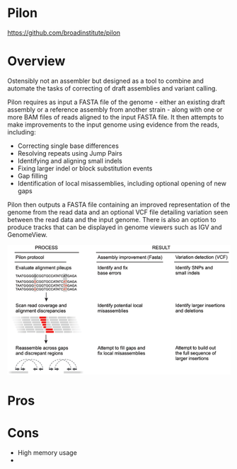 # Pilon

https://github.com/broadinstitute/pilon

# Overview
Ostensibly not an assembler but designed as a tool to combine and automate the tasks of correcting of draft assemblies and variant calling.

Pilon requires as input a FASTA file of the genome - either an existing draft assembly or a reference assembly from another strain - along with one or more BAM files of reads aligned to the input FASTA file. It then attempts to make improvements to the input genome using evidence from the reads, including:

* Correcting single base differences
* Resolving repeats using Jump Pairs
* Identifying and aligning small indels
* Fixing larger indel or block substitution events
* Gap filling
* Identification of local misassemblies, including optional opening of new gaps


Pilon then outputs a FASTA file containing an improved representation of the genome from the read data and an optional VCF file detailing variation seen between the read data and the input genome. There is also an option to produce tracks that can be displayed in genome viewers such as IGV and GenomeView.

![Pilon](/assets/pilon.png)

# Pros


# Cons
* High memory usage
* 
